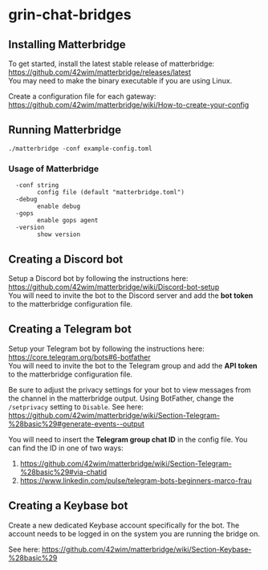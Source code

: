 # grin-chat-bridges

## Installing Matterbridge
To get started, install the latest stable release of matterbridge: https://github.com/42wim/matterbridge/releases/latest
\
You may need to make the binary executable if you are using Linux.

Create a configuration file for each gateway: https://github.com/42wim/matterbridge/wiki/How-to-create-your-config


## Running Matterbridge
```
./matterbridge -conf example-config.toml
```
### Usage of Matterbridge
```
  -conf string
        config file (default "matterbridge.toml")
  -debug
        enable debug
  -gops
        enable gops agent
  -version
        show version
```


## Creating a Discord bot
Setup a Discord bot by following the instructions here: https://github.com/42wim/matterbridge/wiki/Discord-bot-setup
\
You will need to invite the bot to the Discord server and add the **bot token** to the matterbridge configuration file.


## Creating a Telegram bot
Setup your Telegram bot by following the instructions here: https://core.telegram.org/bots#6-botfather
\
You will need to invite the bot to the Telegram group and add the **API token** to the matterbridge configuration file.

Be sure to adjust the privacy settings for your bot to view messages from the channel in the matterbridge output.
Using BotFather, change the `/setprivacy` setting to `Disable`. See here: https://github.com/42wim/matterbridge/wiki/Section-Telegram-%28basic%29#generate-events--output

You will need to insert the **Telegram group chat ID** in the config file. You can find the ID in one of two ways:

1. https://github.com/42wim/matterbridge/wiki/Section-Telegram-%28basic%29#via-chatid
2. https://www.linkedin.com/pulse/telegram-bots-beginners-marco-frau

## Creating a Keybase bot
Create a new dedicated Keybase account specifically for the bot. The account needs to be logged in on the system you are running the bridge on.

See here: https://github.com/42wim/matterbridge/wiki/Section-Keybase-%28basic%29

